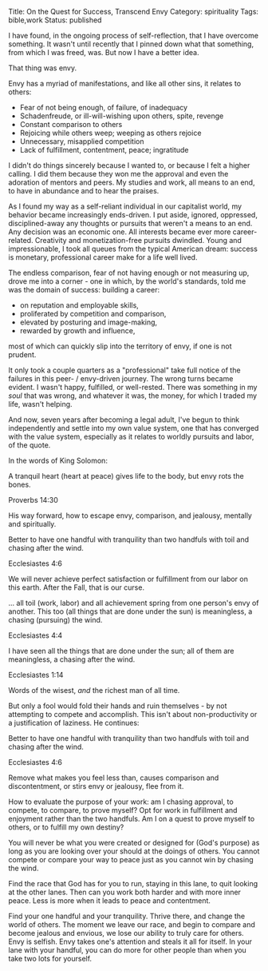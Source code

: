 Title: On the Quest for Success, Transcend Envy
Category: spirituality
Tags: bible,work
Status: published

I have found, in the ongoing process of self-reflection, that I have overcome something. It wasn't until recently that I pinned down what that something, from which I was freed, was. But now I have a better idea. 

That thing was envy. 

Envy has a myriad of manifestations, and like all other sins, it relates to others:

- Fear of not being enough, of failure, of inadequacy
- Schadenfreude, or ill-will-wishing upon others, spite, revenge
- Constant comparison to others
- Rejoicing while others weep; weeping as others rejoice
- Unnecessary, misapplied competition
- Lack of fulfillment, contentment, peace; ingratitude

I didn't do things sincerely because I wanted to, or because I felt a higher calling. I did them because they won me the approval and even the adoration of mentors and peers. My studies and work, all means to an end, to have in abundance and to hear the praises. 

As I found my way as a self-reliant individual in our capitalist world, my behavior became increasingly ends-driven. I put aside, ignored, oppressed, disciplined-away any thoughts or pursuits that weren't a means to an end. Any decision was an economic one. All interests became ever more career-related. Creativity and monetization-free pursuits dwindled. Young and impressionable, I took all queues from the typical American dream: success is monetary, professional career make for a life well lived.

The endless comparison, fear of not having enough or not measuring up, drove me into a corner - one in which, by the world's standards, told me was the domain of success: building a career: 

- on reputation and employable skills, 
- proliferated by competition and comparison,
- elevated by posturing and image-making,
- rewarded by growth and influence,

most of which can quickly slip into the territory of envy, if one is not prudent.

It only took a couple quarters as a "professional" take full notice of the failures in this peer- / envy-driven journey. The wrong turns became evident. I wasn't happy, fulfilled, or well-rested. There was something in my _soul_ that was wrong, and whatever it was, the money, for which I traded my life, wasn't helping.

And now, seven years after becoming a legal adult, I've begun to think independently and settle into my own value system, one that has converged with the value system, especially as it relates to worldly pursuits and labor, of the quote. 

In the words of King Solomon:

<div class="quote">
        <p class="content">
                A tranquil heart (heart at peace) gives life to the body, but envy rots the bones.
        </p> 
        <p class="annotation">
                Proverbs 14:30
        </p>
</div>

His way forward, how to escape envy, comparison, and jealousy, mentally and spiritually.

<div class="quote">
        <p class="content">
                Better to have one handful with tranquility than two handfuls with toil and chasing after the wind.
        </p>
        <p class="annotation">
                Ecclesiastes 4:6
        </p>
</div>

We will never achieve perfect satisfaction or fulfillment from our labor on this earth. After the Fall, that is our curse.

<div class="quote">
        <p class="content">
                ... all toil (work, labor) and all achievement spring from one person's envy of another. This too (all things that are done under the sun) is meaningless, a chasing (pursuing) the wind.
        </p>
        <p class="annotation">
                Ecclesiastes 4:4
        </p>
        <p class="content">
                I have seen all the things that are done under the sun; all of them are meaningless, a chasing after the wind.
        </p>
        <p class="annotation">
                Ecclesiastes 1:14
        </p>
</div>

Words of the wisest, _and_ the richest man of all time.

But only a fool would fold their hands and ruin themselves - by not attempting to compete and accomplish. This isn't about non-productivity or a justification of laziness. He continues:

<div class="quote">
        <p class="content">
                Better to have one handful with tranquility than two handfuls with toil and chasing after the wind.
        </p>
        <p class="annotation">
                Ecclesiastes 4:6
        </p>
</div>

Remove what makes you feel less than, causes comparison and discontentment, or stirs envy or jealousy, flee from it.

How to evaluate the purpose of your work: am I chasing approval, to compete, to compare, to prove myself? Opt for work in fulfillment and enjoyment rather than the two handfuls. Am I on a quest to prove myself to others, or to fulfill my own destiny?

You will never be what you were created or designed for (God's purpose) as long as you are looking over your should at the doings of others. You cannot compete or compare your way to peace just as you cannot win by chasing the wind.

Find the race that God has for you to run, staying in this lane, to quit looking at the other lanes. Then can you work both harder and with more inner peace. Less is more when it leads to peace and contentment.

Find your one handful and your tranquility. Thrive there, and change the world of others.
The moment we leave our race, and begin to compare and become jealous and envious, we lose our ability to truly care for others. Envy is selfish. Envy takes one's attention and steals it all for itself. In your lane with your handful, you can do more for other people than when you take two lots for yourself. 

